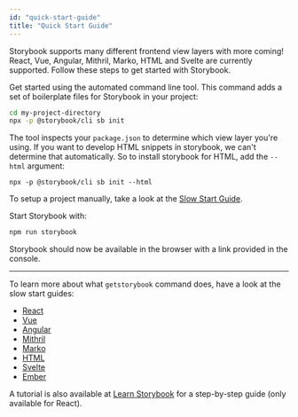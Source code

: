```yaml
---
id: "quick-start-guide"
title: "Quick Start Guide"
---
```


Storybook supports many different frontend view layers with more coming!
React, Vue, Angular, Mithril, Marko, HTML and Svelte are currently supported. Follow these steps to get started with Storybook.

Get started using the automated command line tool. This command adds a set of boilerplate files for Storybook in your project:

```sh
cd my-project-directory
npx -p @storybook/cli sb init
```

The tool inspects your `package.json` to determine which view layer you're using. If you want to develop HTML snippets in storybook, we can't determine that automatically. So to install storybook for HTML, add the `--html` argument:

```
npx -p @storybook/cli sb init --html
```

To setup a project manually, take a look at the [Slow Start Guide](/basics/slow-start-guide/).

Start Storybook with:

```sh
npm run storybook
```

Storybook should now be available in the browser with a link provided in the console.

---

To learn more about what `getstorybook` command does, have a look at the slow start guides:

- [React](/basics/guide-react/)
- [Vue](/basics/guide-vue/)
- [Angular](/basics/guide-angular/)
- [Mithril](/basics/guide-mithril/)
- [Marko](/basics/guide-marko/)
- [HTML](/basics/guide-html/)
- [Svelte](/basics/guide-svelte/)
- [Ember](/basics/guide-ember/)

A tutorial is also available at [Learn Storybook](https://www.learnstorybook.com) for a step-by-step guide (only available for React).
